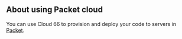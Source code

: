 <!-- usedin: [ _legacy_docker/deployment/cloud-packet.md, _maestro/Deployment/cloud-packet.md, _node/deployment/cloud-packet.md, _rails/deployment/cloud-packet.md, _skycap/deployment/cloud-packet.md] -->


## About using Packet cloud

You can use Cloud 66 to provision and deploy your code to servers in [Packet](https://www.packet.net/).

